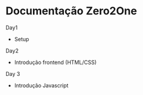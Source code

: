 # Documentação Zero2One

Day1 
- Setup

Day2
- Introdução frontend (HTML/CSS)

Day 3
- Introdução Javascript 
